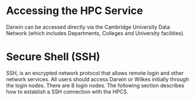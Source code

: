 # Accessing the HPC Service

Darwin can be accessed directly via the Cambridge University Data Network (which includes Departments, Colleges and University facilities).

# Secure Shell (SSH)

SSH, is an encrypted network protocol that allows remote login and other network services. All users should access Darwin or Wilkes initially through the login nodes. There are 8 login nodes. The following section describes how to establish a SSH connection with the HPCS.




